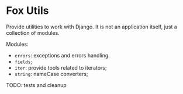 # Fox Utils
Provide utilities to work with Django. It is not an application itself, just a collection of modules.

Modules:
- `errors`: exceptions and errors handling.
- `fields`;
- `iter`: provide tools related to iterators;
- `string`: nameCase converters;

TODO: tests and cleanup
